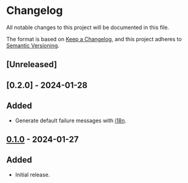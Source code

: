 # Changelog

All notable changes to this project will be documented in this file.

The format is based on [Keep a Changelog](https://keepachangelog.com/en/1.1.0/),
and this project adheres to [Semantic Versioning](https://semver.org/spec/v2.0.0.html).

## [Unreleased]


## [0.2.0] - 2024-01-28

## Added

- Generate default failure messages with
  [i18n](https://github.com/ruby-i18n/i18n).


## [0.1.0] - 2024-01-27

## Added

- Initial release.

[0.1.0]: https://github.com/ixti/sidekiq-antidote/tree/v0.1.0
